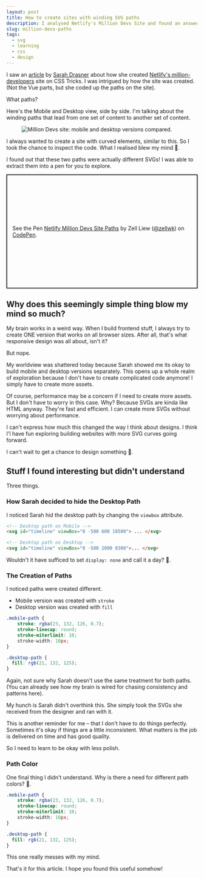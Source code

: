 ```yaml
---
layout: post
title: How to create sites with winding SVG paths 
description: I analysed Netlify's Million Devs Site and found an answer.
slug: million-devs-paths
tags:
  - svg
  - learning
  - css
  - design
---
```


I saw an [article][1] by [Sarah Drasner][2] about how she created [Netlify's million-developers][3] site on CSS Tricks. I was intrigued by how the site was created. (Not the Vue parts, but she coded up the paths on the site). 

What paths? 

Here's the Mobile and Desktop view, side by side. I'm talking about the winding paths that lead from one set of content to another set of content. 

<figure role="figure">
  <img src="/images/2020/million-devs/million.png" alt="Million Devs site: mobile and desktop versions compared. ">
</figure>

I always wanted to create a site with curved elements, similar to this. So I took the chance to inspect the code. What I realised blew my mind 🤯. 

<!-- more -->

I found out that these two paths were actually different SVGs! I was able to extract them into a pen for you to explore. 

<p class="codepen" data-height="300" data-theme-id="7929" data-default-tab="result" data-user="zellwk" data-slug-hash="dyMYqNP" style="height: 300px; box-sizing: border-box; display: flex; align-items: center; justify-content: center; border: 2px solid; margin: 1em 0; padding: 1em;" data-pen-title="Netlify Million Devs Site Paths">
  <span>See the Pen <a href="https://codepen.io/zellwk/pen/dyMYqNP">
  Netlify Million Devs Site Paths</a> by Zell Liew (<a href="https://codepen.io/zellwk">@zellwk</a>)
  on <a href="https://codepen.io">CodePen</a>.</span>
</p>

<script async src="https://static.codepen.io/assets/embed/ei.js"></script>

## Why does this seemingly simple thing blow my mind so much?

My brain works in a weird way. When I build frontend stuff, I always try to create ONE version that works on all browser sizes. After all, that's what responsive design was all about, isn't it? 

But nope. 

My worldview was shattered today because Sarah showed me its okay to build mobile and desktop versions separately. This opens up a whole realm of exploration because I don't have to create complicated code anymore! I simply have to create more assets. 

Of course, performance may be a concern if I need to create more assets. But I don't have to worry in this case. Why? Because SVGs are kinda like HTML anyway. They're fast and efficient. I can create more SVGs without worrying about performance. 

I can't express how much this changed the way I think about designs. I think I'l have fun exploring building websites with more SVG curves going forward. 

I can't wait to get a chance to design something 🤩. 

## Stuff I found interesting but didn't understand

Three things. 

### How Sarah decided to hide the Desktop Path

I noticed Sarah hid the desktop path by changing the `viewbox` attribute. 

```html
<!-- Desktop path on Mobile -->
<svg id="timeline" viewBox="0 -500 600 18500"> ... </svg>

<!-- Desktop path on Desktop -->
<svg id="timeline" viewBox="0 -500 2000 8300">... </svg>
```

Wouldn't it have sufficed to set `display: none` and call it a day? 🤔. 

### The Creation of Paths

I noticed paths were created different. 

- Mobile version was created with `stroke`
- Desktop version was created with `fill`

```css
.mobile-path {
	stroke: rgba(23, 132, 126, 0.7);
	stroke-linecap: round;
	stroke-miterlimit: 10;
	stroke-width: 10px;
}

.desktop-path {
  fill: rgb(21, 132, 125);
}
```

Again, not sure why Sarah doesn't use the same treatment for both paths. (You can already see how my brain is wired for chasing consistency and patterns here). 

My hunch is Sarah didn't overthink this. She simply took the SVGs she received from the designer and ran with it. 

This is another reminder for me – that I don't have to do things perfectly. Sometimes it's okay if things are a little inconsistent. What matters is the job is delivered on time and has good quality. 

So I need to learn to be okay with less polish. 

### Path Color

One final thing I didn't understand. Why is there a need for different path colors? 🤔. 

```css
.mobile-path {
	stroke: rgba(23, 132, 126, 0.7);
	stroke-linecap: round;
	stroke-miterlimit: 10;
	stroke-width: 10px;
}

.desktop-path {
  fill: rgb(21, 132, 125);
}
```

This one really messes with my mind. 

That's it for this article. I hope you found this useful somehow! 

[1]:	https://css-tricks.com/the-making-of-netlifys-million-devs-svg-animation-site/
[2]:	https://twitter.com/sarah_edo
[3]:	https://million-devs.netlify.com